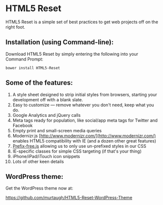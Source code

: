 # HTML5 Reset

HTML5 Reset is a simple set of best practices to get web projects off on the right foot.

## Installation (using Command-line):

Download HTML5 Reset by simply entering the following into your Command Prompt:
```
bower install HTML5-Reset
```

## Some of the features:

1. A style sheet designed to strip initial styles from browsers, starting your development off with a blank slate.
2. Easy to customize — remove whatever you don't need, keep what you do.
3. Google Analytics and jQuery calls
4. Meta tags ready for population, like social/app meta tags for Twitter and Facebook
5. Empty print and small-screen media queries
6. Modernizr.js [http://www.modernizr.com/](http://www.modernizr.com/) enables HTML5 compatibility with IE (and a dozen other great features)
7. [Prefix-free.js](http://leaverou.github.io/prefixfree/) allowing us to only use un-prefixed styles in our CSS
8. IE-specific classes for simple CSS targeting (if that's your thing)
9. iPhone/iPad/iTouch icon snippets
10. Lots of other keen details

## WordPress theme:

Get the WordPress theme now at:

https://github.com/murtaugh/HTML5-Reset-WordPress-Theme
